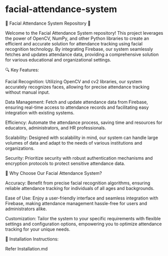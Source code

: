 # facial-attendance-system

👥 Facial Attendance System Repository 👥

Welcome to the Facial Attendance System repository! This project leverages the power of OpenCV, NumPy, and other Python libraries to create an efficient and accurate solution for attendance tracking using facial recognition technology. By integrating Firebase, our system seamlessly fetches and updates attendance data, providing a comprehensive solution for various educational and organizational settings.

🔍 Key Features:

Facial Recognition: Utilizing OpenCV and cv2 libraries, our system accurately recognizes faces, allowing for precise attendance tracking without manual input.

Data Management: Fetch and update attendance data from Firebase, ensuring real-time access to attendance records and facilitating easy integration with existing systems.

Efficiency: Automate the attendance process, saving time and resources for educators, administrators, and HR professionals.

Scalability: Designed with scalability in mind, our system can handle large volumes of data and adapt to the needs of various institutions and organizations.

Security: Prioritize security with robust authentication mechanisms and encryption protocols to protect sensitive attendance data.

🌟 Why Choose Our Facial Attendance System?

Accuracy: Benefit from precise facial recognition algorithms, ensuring reliable attendance tracking for individuals of all ages and backgrounds.

Ease of Use: Enjoy a user-friendly interface and seamless integration with Firebase, making attendance management hassle-free for users and administrators alike.

Customization: Tailor the system to your specific requirements with flexible settings and configuration options, empowering you to optimize attendance tracking for your unique needs.

🔧 Installation Instructions:

Refer Installation.md

